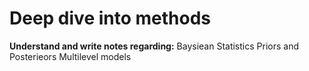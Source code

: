 # Deep dive into methods
**Understand and write notes regarding:**
Baysiean Statistics
Priors and Posterieors 
Multilevel models
